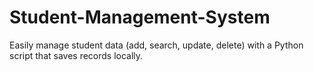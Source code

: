# Student-Management-System
Easily manage student data (add, search, update, delete) with a Python script that saves records locally.
